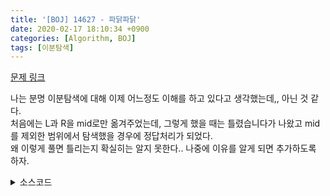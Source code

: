 ```yaml
---
title: '[BOJ] 14627 - 파닭파닭'
date: 2020-02-17 18:10:34 +0900
categories: [Algorithm, BOJ]
tags: [이분탐색]
---
```


[문제 링크](https://www.acmicpc.net/problem/14627)

나는 분명 이분탐색에 대해 이제 어느정도 이해를 하고 있다고 생각했는데,, 아닌 것 같다.<br>
처음에는 L과 R을 mid로만 옮겨주었는데, 그렇게 했을 때는 틀렸습니다가 나왔고 mid를 제외한 범위에서 탐색했을 경우에 정답처리가 되었다.<br>
왜 이렇게 풀면 틀리는지 확실히는 알지 못한다.. 나중에 이유를 알게 되면 추가하도록 하자.

<details>
  <summary> 소스코드 </summary>
    <div markdown="1">

        ```c++
        #include <iostream>
        #include <algorithm>
        #include <limits.h>
        #define MAX 1000000000
        using namespace std;
        typedef long long ll;

        ll len[1000005];
        ll all;

        int main(void) {
            int s, c;
            scanf("%d %d", &s, &c);
            for (int i = 0; i < s; i++) {
                scanf("%lld", len + i);
                all += len[i];
            }
            ll L = 1, R = MAX + 1, ans = LLONG_MAX - 1;
            while (L<=R) {
                ll mid = (L + R) / 2, cnt = 0;
                for (ll now : len) {
                    cnt += now / mid;
                    if (cnt >= c) {
                        ans = min(ans, all - mid * c);
                        break;
                    }
                }
                if (L == mid) {
                    cnt = 0;
                    for (ll now : len) {
                        cnt += now / R;
                        if (cnt >= c) {
                            ans = min(ans, all - R * c);
                            break;
                        }
                    }
                    break;
                }
                if (cnt < c) R = mid - 1;
                else L = mid + 1;
            }
            printf("%lld", ans);
            return 0;
        }
        ```